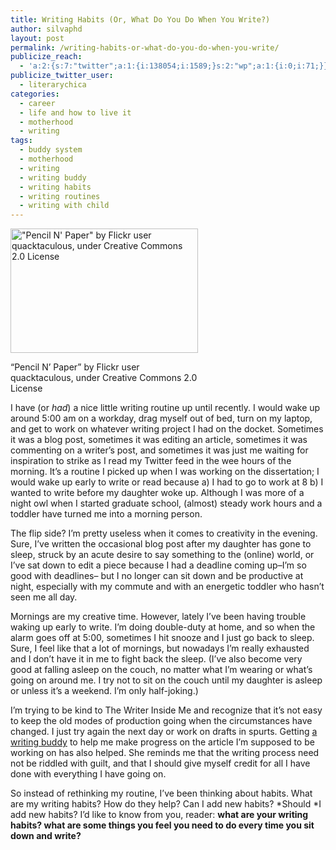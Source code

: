 ```yaml
---
title: Writing Habits (Or, What Do You Do When You Write?)
author: silvaphd
layout: post
permalink: /writing-habits-or-what-do-you-do-when-you-write/
publicize_reach:
  - 'a:2:{s:7:"twitter";a:1:{i:138054;i:1589;}s:2:"wp";a:1:{i:0;i:71;}}'
publicize_twitter_user:
  - literarychica
categories:
  - career
  - life and how to live it
  - motherhood
  - writing
tags:
  - buddy system
  - motherhood
  - writing
  - writing buddy
  - writing habits
  - writing routines
  - writing with child
---
```

<div id="attachment_1203" class="wp-caption aligncenter" style="width: 310px">
  <a href="http://www.flickr.com/photos/quacktaculous/3143079032/"><img class="size-medium wp-image-1203" alt="&quot;Pencil N' Paper&quot; by Flickr user quacktaculous, under Creative Commons 2.0 License" src="http://www.lianamsilvaford.com/wp-content/uploads/2013/05/3143079032_43aa6bd1fa.jpg?w=300" width="300" height="199" /></a>
  
  <p class="wp-caption-text">
    &#8220;Pencil N&#8217; Paper&#8221; by Flickr user quacktaculous, under Creative Commons 2.0 License
  </p>
</div>

I have (or *had*) a nice little writing routine up until recently. I would wake up around 5:00 am on a workday, drag myself out of bed, turn on my laptop, and get to work on whatever writing project I had on the docket. Sometimes it was a blog post, sometimes it was editing an article, sometimes it was commenting on a writer&#8217;s post, and sometimes it was just me waiting for inspiration to strike as I read my Twitter feed in the wee hours of the morning. It&#8217;s a routine I picked up when I was working on the dissertation; I would wake up early to write or read because a) I had to go to work at 8 b) I wanted to write before my daughter woke up. Although I was more of a night owl when I started graduate school, (almost) steady work hours and a toddler have turned me into a morning person.

The flip side? I&#8217;m pretty useless when it comes to creativity in the evening. Sure, I&#8217;ve written the occasional blog post after my daughter has gone to sleep, struck by an acute desire to say something to the (online) world, or I&#8217;ve sat down to edit a piece because I had a deadline coming up&#8211;I&#8217;m so good with deadlines&#8211; but I no longer can sit down and be productive at night, especially with my commute and with an energetic toddler who hasn&#8217;t seen me all day.

Mornings are my creative time. However, lately I&#8217;ve been having trouble waking up early to write. I&#8217;m doing double-duty at home, and so when the alarm goes off at 5:00, sometimes I hit snooze and I just go back to sleep. Sure, I feel like that a lot of mornings, but nowadays I&#8217;m really exhausted and I don&#8217;t have it in me to fight back the sleep. (I&#8217;ve also become very good at falling asleep on the couch, no matter what I&#8217;m wearing or what&#8217;s going on around me. I try not to sit on the couch until my daughter is asleep or unless it&#8217;s a weekend. I&#8217;m only half-joking.)

I&#8217;m trying to be kind to The Writer Inside Me and recognize that it&#8217;s not easy to keep the old modes of production going when the circumstances have changed. I just try again the next day or work on drafts in spurts. Getting [a writing buddy][1] to help me make progress on the article I&#8217;m supposed to be working on has also helped. She reminds me that the writing process need not be riddled with guilt, and that I should give myself credit for all I have done with everything I have going on.

So instead of rethinking my routine, I&#8217;ve been thinking about habits. What are my writing habits? How do they help? Can I add new habits? *Should *I add new habits? I&#8217;d like to know from you, reader: **what are your writing habits? what are some things you feel you need to do every time you sit down and write?**

 [1]: http://www.poynter.org/how-tos/newsgathering-storytelling/writing-tools/201366/how-to-write-using-the-buddy-system/